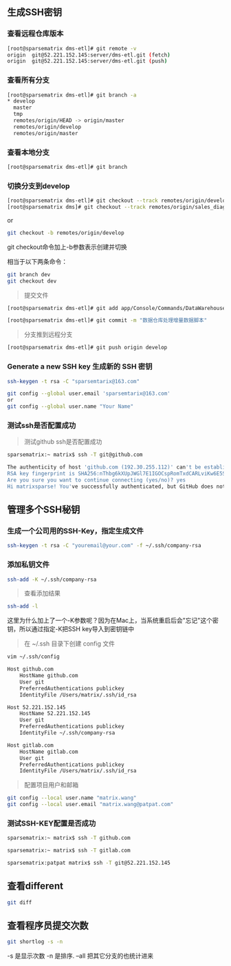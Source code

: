 ## 生成SSH密钥

### 查看远程仓库版本

```bash
[root@sparsematrix dms-etl]# git remote -v
origin	git@52.221.152.145:server/dms-etl.git (fetch)
origin	git@52.221.152.145:server/dms-etl.git (push)
```

### 查看所有分支

```bash
[root@sparsematrix dms-etl]# git branch -a
* develop
  master
  tmp
  remotes/origin/HEAD -> origin/master
  remotes/origin/develop
  remotes/origin/master
```

### 查看本地分支

```bash
[root@sparsematrix dms-etl]# git branch
```

### 切换分支到develop

```bash
[root@sparsematrix dms-etl]# git checkout --track remotes/origin/develop
[root@sparsematrix dms]# git checkout --track remotes/origin/sales_diagnosis
```
or

```bash
git checkout -b remotes/origin/develop
```

git checkout命令加上-b参数表示创建并切换

相当于以下两条命令：

```bash
git branch dev
git checkout dev
```

>提交文件

```bash
[root@sparsematrix dms-etl]# git add app/Console/Commands/DataWarehouse.php
```

```bash
[root@sparsematrix dms-etl]# git commit -m "数据仓库处理增量数据脚本"
```

>分支推到远程分支

```bash
[root@sparsematrix dms-etl]# git push origin develop
```

### Generate a new SSH key 生成新的 SSH 密钥

```bash
ssh-keygen -t rsa -C "sparsemtarix@163.com"
```

```bash
git config --global user.email 'sparsemtarix@163.com'
or
git config --global user.name "Your Name"
```

### 测试ssh是否配置成功

>测试github ssh是否配置成功

```bash
sparsematrix:~ matrix$ ssh -T git@github.com
```

```bash
The authenticity of host 'github.com (192.30.255.112)' can't be established.
RSA key fingerprint is SHA256:nThbg6kXUpJWGl7E1IGOCspRomTxdCARLviKw6E5SY8.
Are you sure you want to continue connecting (yes/no)? yes
Hi matrixsparse! You've successfully authenticated, but GitHub does not provide shell access.
```

## 管理多个SSH秘钥

### 生成一个公司用的SSH-Key，指定生成文件

```bash
ssh-keygen -t rsa -C "youremail@your.com" -f ~/.ssh/company-rsa
```

### 添加私钥文件

```bash
ssh-add -K ~/.ssh/company-rsa
```

>查看添加结果

```bash
ssh-add -l
```

这里为什么加上了一个-K参数呢？因为在Mac上，当系统重启后会"忘记"这个密钥，所以通过指定-K把SSH key导入到密钥链中

>在 ~/.ssh 目录下创建 config 文件

```bash
vim ~/.ssh/config
```

```bash
Host github.com
    HostName github.com
    User git
    PreferredAuthentications publickey
    IdentityFile /Users/matrix/.ssh/id_rsa

Host 52.221.152.145
    HostName 52.221.152.145
    User git
    PreferredAuthentications publickey
    IdentityFile ~/.ssh/company-rsa

Host gitlab.com
    HostName gitlab.com
    User git
    PreferredAuthentications publickey
    IdentityFile /Users/matrix/.ssh/id_rsa
```

>配置项目用户和邮箱

```bash
git config --local user.name "matrix.wang"
git config --local user.email "matrix.wang@patpat.com"
```

### 测试SSH-KEY配置是否成功

```bash
sparsematrix:~ matrix$ ssh -T github.com
```

```bash
sparsematrix:~ matrix$ ssh -T gitlab.com
```

```bash
sparsematrix:patpat matrix$ ssh -T git@52.221.152.145
```

## 查看different

```bash
git diff
```

## 查看程序员提交次数

```bash
git shortlog -s -n
```

-s 是显示次数 -n 是排序. –all 把其它分支的也统计进来
